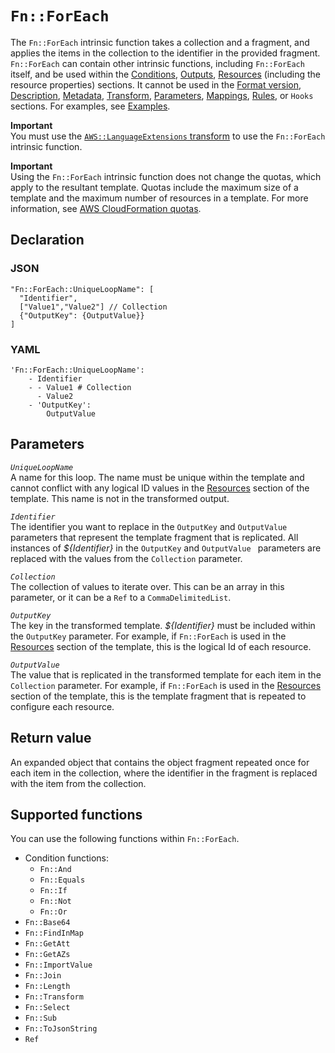 # `Fn::ForEach`<a name="intrinsic-function-reference-foreach"></a>

The `Fn::ForEach` intrinsic function takes a collection and a fragment, and applies the items in the collection to the identifier in the provided fragment\. `Fn::ForEach` can contain other intrinsic functions, including `Fn::ForEach` itself, and be used within the [Conditions](conditions-section-structure.md), [Outputs](outputs-section-structure.md), [Resources](resources-section-structure.md) \(including the resource properties\) sections\. It cannot be used in the [Format version](format-version-structure.md), [Description](template-description-structure.md), [Metadata](metadata-section-structure.md), [Transform](transform-section-structure.md), [Parameters](parameters-section-structure.md), [Mappings](mappings-section-structure.md), [Rules](rules-section-structure.md), or `Hooks` sections\. For examples, see [Examples](intrinsic-function-reference-foreach-examples.md)\.

**Important**  
You must use the [`AWS::LanguageExtensions` transform](transform-aws-languageextensions.md) to use the `Fn::ForEach` intrinsic function\.

**Important**  
Using the `Fn::ForEach` intrinsic function does not change the quotas, which apply to the resultant template\. Quotas include the maximum size of a template and the maximum number of resources in a template\. For more information, see [AWS CloudFormation quotas](cloudformation-limits.md)\.

## Declaration<a name="intrinsic-function-reference-foreach-declaration"></a>

### JSON<a name="intrinsic-function-reference-foreach-declaration.json"></a>

```
"Fn::ForEach::UniqueLoopName": [
  "Identifier",
  ["Value1","Value2"] // Collection
  {"OutputKey": {OutputValue}}
]
```

### YAML<a name="intrinsic-function-reference-foreach-declaration.yaml"></a>

```
'Fn::ForEach::UniqueLoopName':
    - Identifier
    - - Value1 # Collection
      - Value2
    - 'OutputKey':
        OutputValue
```

## Parameters<a name="intrinsic-function-reference-foreach-parameters"></a>

*`UniqueLoopName`*  
A name for this loop\. The name must be unique within the template and cannot conflict with any logical ID values in the [Resources](resources-section-structure.md) section of the template\. This name is not in the transformed output\.

*`Identifier`*  
The identifier you want to replace in the `OutputKey` and `OutputValue ` parameters that represent the template fragment that is replicated\. All instances of *$\{Identifier\}* in the `OutputKey` and `OutputValue ` parameters are replaced with the values from the `Collection` parameter\.

*`Collection`*  
The collection of values to iterate over\. This can be an array in this parameter, or it can be a ``Ref`` to a `CommaDelimitedList`\.

*`OutputKey`*  
The key in the transformed template\. *$\{Identifier\}* must be included within the `OutputKey` parameter\. For example, if `Fn::ForEach` is used in the [Resources](resources-section-structure.md) section of the template, this is the logical Id of each resource\.

*`OutputValue`*  
The value that is replicated in the transformed template for each item in the `Collection` parameter\. For example, if `Fn::ForEach` is used in the [Resources](resources-section-structure.md) section of the template, this is the template fragment that is repeated to configure each resource\.

## Return value<a name="intrinsic-function-reference-foreach-return-value"></a>

An expanded object that contains the object fragment repeated once for each item in the collection, where the identifier in the fragment is replaced with the item from the collection\. 

## Supported functions<a name="intrinsic-function-reference-foreach-nested-functions"></a>

You can use the following functions within `Fn::ForEach`\.
+ Condition functions:
  + ``Fn::And``
  + ``Fn::Equals``
  + ``Fn::If``
  + ``Fn::Not``
  + ``Fn::Or``
+ ``Fn::Base64``
+ ``Fn::FindInMap``
+ ``Fn::GetAtt``
+ ``Fn::GetAZs``
+ ``Fn::ImportValue``
+ ``Fn::Join``
+ ``Fn::Length``
+ ``Fn::Transform``
+ ``Fn::Select``
+ ``Fn::Sub``
+ ``Fn::ToJsonString``
+ ``Ref``